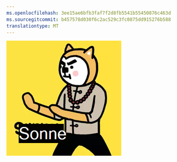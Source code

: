 ```yaml
---
ms.openlocfilehash: 3ee15ae6bfb3faf7f2d8fb5541b55450876c463d
ms.sourcegitcommit: b457578d030f6c2ac529c3fc0875dd915276b588
translationtype: MT
---
```

![Bild](test111.png)
